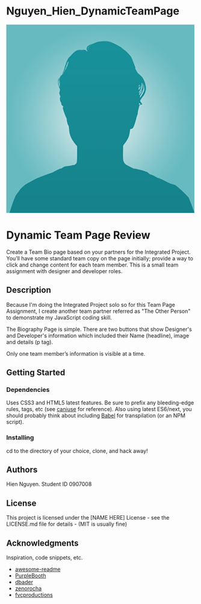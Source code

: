 # Nguyen_Hien_DynamicTeamPage
![Default Avater](images/default.jpg)

# Dynamic Team Page Review

Create a Team Bio page based on your partners for the Integrated Project. You’ll
have some standard team copy on the page initially; provide a way to click and
change content for each team member.
This is a small team assignment with designer and developer roles. 

## Description

Because I'm doing the Integrated Project solo so for this Team Page Assignment, I create another team partner referred as "The Other Person" to demonstrate my JavaScript coding skill.

The Biography Page is simple. There are two buttons that show Designer's and Developer's information which included their Name (headline), image and details (p tag).

Only one team member’s information is visible at a time.

## Getting Started

### Dependencies

Uses CSS3 and HTML5 latest features. Be sure to prefix any bleeding-edge rules, tags, etc (see [caniuse](https://caniuse.com/) for reference). Also using latest ES6/next, you should probably think about including [Babel](https://babeljs.io/) for transpilation (or an NPM script).

### Installing

cd to the directory of your choice, clone, and hack away!


## Authors

Hien Nguyen. Student ID 0907008


## License

This project is licensed under the [NAME HERE] License - see the LICENSE.md file for details - (MIT is usually fine)

## Acknowledgments

Inspiration, code snippets, etc.
* [awesome-readme](https://github.com/matiassingers/awesome-readme)
* [PurpleBooth](https://gist.github.com/PurpleBooth/109311bb0361f32d87a2)
* [dbader](https://github.com/dbader/readme-template)
* [zenorocha](https://gist.github.com/zenorocha/4526327)
* [fvcproductions](https://gist.github.com/fvcproductions/1bfc2d4aecb01a834b46)